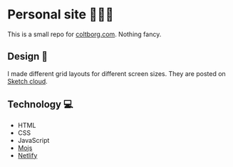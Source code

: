 # Personal site 👨🏻‍💻

This is a small repo for [coltborg.com](https://coltborg.com). Nothing fancy.

## Design 💠

I made different grid layouts for different screen sizes. They are posted on [Sketch cloud](https://sketch.cloud/s/0A3Ey).

## Technology 💻

* HTML
* CSS
* JavaScript
* [Mojs](http://mojs.io/)
* [Netlify](https://www.netlify.com/)

